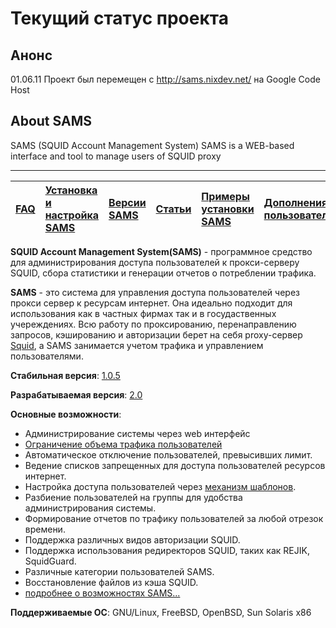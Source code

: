 # Текущий статус проекта #

## Анонс ##

01.06.11 Проект был перемещен с http://sams.nixdev.net/ на Google Code Host

## About SAMS ##

SAMS (SQUID Account Management System) SAMS is a WEB-based interface and tool to manage users of SQUID proxy

---

| [FAQ](FAQ.md) | [Установка и настройка SAMS](SamsGenericInstalling.md) | [Версии SAMS](SamsVersions.md) | [Статьи](Articles.md) | [Примеры установки SAMS](SamsSetup.md) | [Дополнения пользователей](Contribs.md) | [Ссылки](Links.md) |
|:--------------|:--------------------------------------------------------------------------|:-------------------------------------|:----------------------------|:-------------------------------------------------------|:---------------------------------------------------------------|:-------------------------|

**SQUID Account Management System(SAMS)** - программное средство для администрирования доступа    пользователей к прокси-серверу SQUID, сбора статистики и генерации отчетов о потреблении трафика.

**SAMS** - это система для управления доступа пользователей через прокси сервер к ресурсам интернет. Она идеально подходит для использования как в частных фирмах так и в госудаственных учереждениях. Всю работу по проксированию, перенаправлению запросов, кэшированию и авторизации берет на себя proxy-сервер [Squid](http://squid-cache.org), а SAMS занимается учетом трафика и управлением пользователями.

**Стабильная версия**: [1.0.5](SamsRelease105.md)

**Разрабатываемая версия**: [2.0](SamsRelease20.md)

**Основные возможности**:
  * Администрирование системы через web интерфейс
  * [Ограничение объема трафика пользователей](TrafficLimit.md)
  * Автоматическое отключение пользователей, превысивших лимит.
  * Ведение списков запрещенных для доступа пользователей ресурсов интернет.
  * Настройка доступа пользователей через [механизм шаблонов](Shablons.md).
  * Разбиение пользователей на группы для удобства администрирования системы.
  * Формирование отчетов по трафику пользователей за любой отрезок времени.
  * Поддержка различных видов авторизации SQUID.
  * Поддержка использования редиректоров SQUID, таких как REJIK, SquidGuard.
  * Различные категории пользователей SAMS.
  * Восстановление файлов из кэша SQUID.
  * [подробнее о возможностях SAMS...](SamsFeatures.md)

**Поддерживаемые ОС**: GNU/Linux, FreeBSD, OpenBSD, Sun Solaris x86